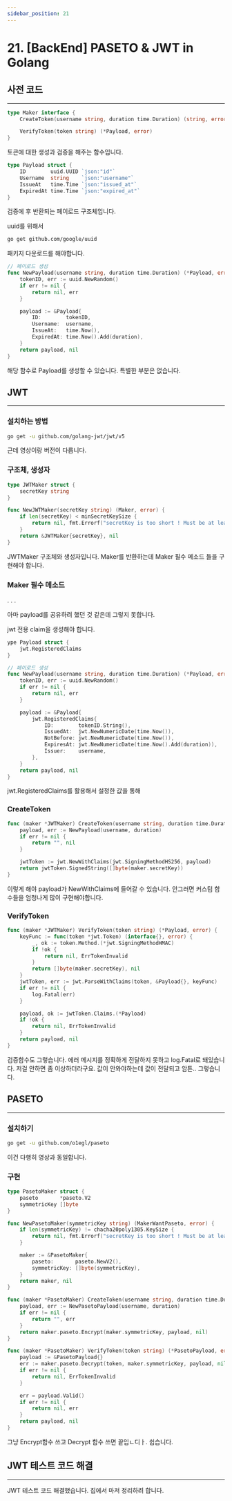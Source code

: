 ```yaml
---
sidebar_position: 21
---
```


# 21. [BackEnd] PASETO & JWT in Golang


## 사전 코드
---

```go
type Maker interface {
	CreateToken(username string, duration time.Duration) (string, error)

	VerifyToken(token string) (*Payload, error)
}
```

토큰에 대한 생성과 검증을 해주는 함수입니다.

```go
type Payload struct {
	ID        uuid.UUID `json:"id"`
	Username  string    `json:"username"`
	IssueAt   time.Time `json:"issued_at"`
	ExpiredAt time.Time `json:"expired_at"`
}
```

검증에 후 반환되는 페이로드 구조체입니다.

uuid를 위해서 

```bash
go get github.com/google/uuid
```

패키지 다운로드를 해야합니다.


```go
// 페이로드 생성
func NewPayload(username string, duration time.Duration) (*Payload, error) {
	tokenID, err := uuid.NewRandom()
	if err != nil {
		return nil, err
	}

	payload := &Payload{
		ID:        tokenID,
		Username:  username,
		IssueAt:   time.Now(),
		ExpiredAt: time.Now().Add(duration),
	}
	return payload, nil
}
```
해당 함수로 Payload를 생성할 수 있습니다. 특별한 부분은 없습니다.


## JWT
---

### 설치하는 방법

```bash
go get -u github.com/golang-jwt/jwt/v5
```
근데 영상이랑 버전이 다릅니다.


### 구조체, 생성자

```go
type JWTMaker struct {
	secretKey string
}

func NewJWTMaker(secretKey string) (Maker, error) {
	if len(secretKey) < minSecretKeySize {
		return nil, fmt.Errorf("secretKey is too short ! Must be at least %d characters", minSecretKeySize)
	}
	return &JWTMaker{secretKey}, nil
}
```

JWTMaker 구조체와 생성자입니다. Maker를 반환하는데 Maker 필수 메소드 들을 구현해야 합니다.

### Maker 필수 메소드

.
.
.

아마 payload를 공유하려 했던 것 같은데 그렇지 못합니다.

jwt 전용 claim을 생성해야 합니다.

```go
ype Payload struct {
	jwt.RegisteredClaims
}

// 페이로드 생성
func NewPayload(username string, duration time.Duration) (*Payload, error) {
	tokenID, err := uuid.NewRandom()
	if err != nil {
		return nil, err
	}

	payload := &Payload{
		jwt.RegisteredClaims{
			ID:        tokenID.String(),
			IssuedAt:  jwt.NewNumericDate(time.Now()),
			NotBefore: jwt.NewNumericDate(time.Now()),
			ExpiresAt: jwt.NewNumericDate(time.Now().Add(duration)),
			Issuer:    username,
		},
	}
	return payload, nil
}
```

jwt.RegisteredClaims를 활용해서 설정한 값을 통해


### CreateToken

```go
func (maker *JWTMaker) CreateToken(username string, duration time.Duration) (string, error) {
	payload, err := NewPayload(username, duration)
	if err != nil {
		return "", nil
	}

	jwtToken := jwt.NewWithClaims(jwt.SigningMethodHS256, payload)
	return jwtToken.SignedString([]byte(maker.secretKey))
}
```

이렇게 해야 payload가 NewWithClaims에 들어갈 수 있습니다. 안그러면 커스텀 함수들을 엄청나게 많이 구현해야합니다.

### VerifyToken


```go
func (maker *JWTMaker) VerifyToken(token string) (*Payload, error) {
	keyFunc := func(token *jwt.Token) (interface{}, error) {
		_, ok := token.Method.(*jwt.SigningMethodHMAC)
		if !ok {
			return nil, ErrTokenInvalid
		}
		return []byte(maker.secretKey), nil
	}
	jwtToken, err := jwt.ParseWithClaims(token, &Payload{}, keyFunc)
	if err != nil {
		log.Fatal(err)
	}

	payload, ok := jwtToken.Claims.(*Payload)
	if !ok {
		return nil, ErrTokenInvalid
	}
	return payload, nil
}
```

검증함수도 그렇습니다. 에러 메시지를 정확하게 전달하지 못하고 log.Fatal로 돼있습니다. 저걸 안하면 좀 이상하더라구요. 값이 안와야하는데 값이 전달되고 암튼.. 그렇습니다.



## PASETO
---

### 설치하기

```bash
go get -u github.com/o1egl/paseto
```

이건 다행히 영상과 동일합니다.

### 구현

```go
type PasetoMaker struct {
	paseto       *paseto.V2
	symmetricKey []byte
}

func NewPasetoMaker(symmetricKey string) (MakerWantPaseto, error) {
	if len(symmetricKey) != chacha20poly1305.KeySize {
		return nil, fmt.Errorf("secretKey is too short ! Must be at least %d characters", minSecretKeySize)
	}

	maker := &PasetoMaker{
		paseto:       paseto.NewV2(),
		symmetricKey: []byte(symmetricKey),
	}
	return maker, nil
}

func (maker *PasetoMaker) CreateToken(username string, duration time.Duration) (string, error) {
	payload, err := NewPasetoPayload(username, duration)
	if err != nil {
		return "", err
	}
	return maker.paseto.Encrypt(maker.symmetricKey, payload, nil)
}

func (maker *PasetoMaker) VerifyToken(token string) (*PasetoPayload, error) {
	payload := &PasetoPayload{}
	err := maker.paseto.Decrypt(token, maker.symmetricKey, payload, nil)
	if err != nil {
		return nil, ErrTokenInvalid
	}

	err = payload.Valid()
	if err != nil {
		return nil, err
	}
	return payload, nil
}
```

그냥 Encrypt함수 쓰고 Decrypt 함수 쓰면 끝입ㄴ디ㅏ. 쉽습니다.


## JWT 테스트 코드 해결
---

JWT 테스트 코드 해결했습니다. 집에서 마저 정리하려 합니다.